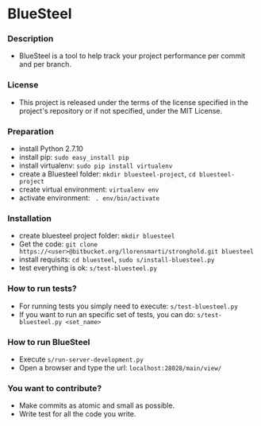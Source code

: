 # BlueSteel #

### Description ###

- BlueSteel is a tool to help track your project performance per commit and per branch.

### License ###

- This project is released under the terms of the license specified in the project's repository or if not specified, under the MIT License.

### Preparation ###

- install Python 2.7.10
- install pip: `sudo easy_install pip`
- install virtualenv: `sudo pip install virtualenv`
- create a Bluesteel folder: `mkdir bluesteel-project`, `cd bluesteel-project`
- create virtual environment: `virtualenv env`
- activate environment: ` . env/bin/activate`

### Installation ###
 
- create bluesteel project folder: `mkdir bluesteel`
- Get the code: `git clone https://<user>@bitbucket.org/llorensmarti/stronghold.git bluesteel`
- install requisits: `cd bluesteel`, `sudo s/install-bluesteel.py`
- test everything is ok: `s/test-bluesteel.py`

### How to run tests? ###

- For running tests you simply need to execute: `s/test-bluesteel.py`
- If you want to run an specific set of tests, you can do: `s/test-bluesteel.py <set_name>`

### How to run BlueSteel ###

- Execute `s/run-server-development.py`
- Open a browser and type the url: `localhost:28028/main/view/`

### You want to contribute? ###

- Make commits as atomic and small as possible.
- Write test for all the code you write.